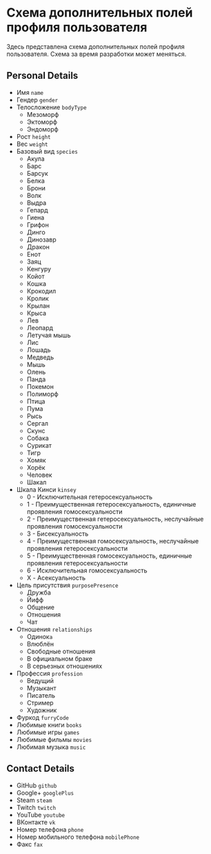 # Схема дополнительных полей профиля пользователя

Здесь представлена схема дополнительных полей профиля пользователя. Схема за время разработки может меняться.

## Personal Details

- Имя `name`
- Гендер `gender`
- Телосложение `bodyType`
  - Мезоморф
  - Эктоморф
  - Эндоморф
- Рост `height`
- Вес `weight`
- Базовый вид `species`
  - Акула
  - Барс
  - Барсук
  - Белка
  - Брони
  - Волк
  - Выдра
  - Гепард
  - Гиена
  - Грифон
  - Динго
  - Динозавр
  - Дракон
  - Енот
  - Заяц
  - Кенгуру
  - Койот
  - Кошка
  - Крокодил
  - Кролик
  - Крылан
  - Крыса
  - Лев
  - Леопард
  - Летучая мышь
  - Лис
  - Лошадь
  - Медведь
  - Мышь
  - Олень
  - Панда
  - Покемон
  - Полиморф
  - Птица
  - Пума
  - Рысь
  - Сергал
  - Скунс
  - Собака
  - Сурикат
  - Тигр
  - Хомяк
  - Хорёк
  - Человек
  - Шакал
- Шкала Кинси `kinsey`
  - 0 - Исключительная гетеросексуальность
  - 1 - Преимущественная гетеросексуальность, единичные проявления гомосексуальности
  - 2 - Преимущественная гетеросексуальность, неслучайные проявления гомосексуальности
  - 3 - Бисексуальность
  - 4 - Преимущественная гомосексуальность, неслучайные проявления гетеросексуальности
  - 5 - Преимущественная гомосексуальность, единичные проявления гетеросексуальности
  - 6 - Исключительная гомосексуальность
  - X - Асексуальность
- Цель присутствия `purposePresence`
  - Дружба
  - Йифф
  - Общение
  - Отношения
  - Чат
- Отношения `relationships`
  - Одинок`а`
  - Влюблён
  - Свободные отношения
  - В официальном браке
  - В серьезных отношениях
- Профессия `profession`
  - Ведущий
  - Музыкант
  - Писатель
  - Стример
  - Художник
- Фуркод `furryCode`
- Любимые книги `books`
- Любимые игры `games`
- Любимые фильмы `movies`
- Любимая музыка `music`

## Contact Details

- GitHub `github`
- Google+ `googlePlus`
- Steam `steam`
- Twitch `twitch`
- YouTube `youtube`
- ВКонтакте `vk`
- Номер телефона `phone`
- Номер мобильного телефона `mobilePhone`
- Факс `fax`
